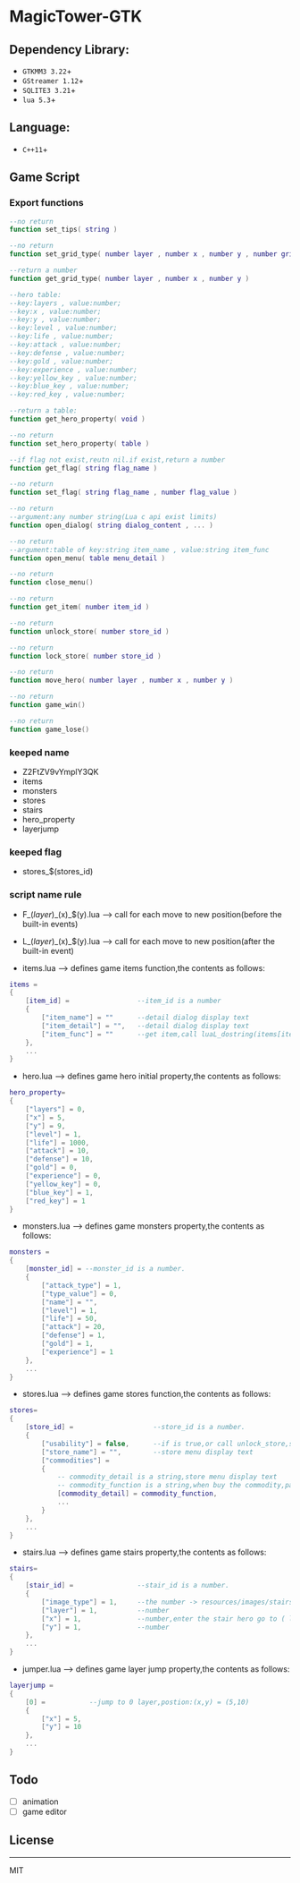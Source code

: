 # MagicTower-GTK

## Dependency Library:
-  ```GTKMM3 3.22```+ 
-  ```GStreamer 1.12```+
-  ```SQLITE3 3.21```+
-  ```lua 5.3```+

## Language: 
- ```C++11```+

## Game Script

### Export functions

```lua
--no return
function set_tips( string )

--no return
function set_grid_type( number layer , number x , number y , number grid_id )

--return a number
function get_grid_type( number layer , number x , number y )

--hero table:
--key:layers , value:number;
--key:x , value:number;
--key:y , value:number;
--key:level , value:number;
--key:life , value:number;
--key:attack , value:number;
--key:defense , value:number;
--key:gold , value:number;
--key:experience , value:number;
--key:yellow_key , value:number;
--key:blue_key , value:number;
--key:red_key , value:number;

--return a table:
function get_hero_property( void )

--no return
function set_hero_property( table )

--if flag not exist,reutn nil.if exist,return a number
function get_flag( string flag_name )

--no return
function set_flag( string flag_name , number flag_value )

--no return
--argument:any number string(Lua c api exist limits)
function open_dialog( string dialog_content , ... )

--no return
--argument:table of key:string item_name , value:string item_func
function open_menu( table menu_detail )

--no return
function close_menu()

--no return
function get_item( number item_id )

--no return
function unlock_store( number store_id )

--no return
function lock_store( number store_id )

--no return
function move_hero( number layer , number x , number y )

--no return
function game_win()

--no return
function game_lose()
```

### keeped name
- Z2FtZV9vYmplY3QK
- items
- monsters
- stores
- stairs
- hero_property
- layerjump

### keeped flag
- stores_$(stores_id)

### script name rule

- F_$(layer)\_$(x)\_$(y).lua  --> call for each move to new position(before the built-in events)

- L_$(layer)\_$(x)\_$(y).lua  --> call for each move to new position(after the built-in event)

- items.lua --> defines game items function,the contents as follows:

```lua
items =
{
    [item_id] =                 --item_id is a number
    {
        ["item_name"] = ""      --detail dialog display text
        ["item_detail"] = "",   --detail dialog display text
        ["item_func"] = ""      --get item,call luaL_dostring(items[item_id].item_func)
    },
    ...
}
```

- hero.lua --> defines game hero initial property,the contents as follows:
```lua
hero_property=
{
    ["layers"] = 0,
    ["x"] = 5,
    ["y"] = 9,
    ["level"] = 1,
    ["life"] = 1000,
    ["attack"] = 10,
    ["defense"] = 10,
    ["gold"] = 0,
    ["experience"] = 0,
    ["yellow_key"] = 0,
    ["blue_key"] = 1,
    ["red_key"] = 1
}
```

- monsters.lua --> defines game monsters property,the contents as follows:
```lua
monsters =
{
    [monster_id] = --monster_id is a number.
    {
        ["attack_type"] = 1,
        ["type_value"] = 0,
        ["name"] = "",
        ["level"] = 1,
        ["life"] = 50,
        ["attack"] = 20,
        ["defense"] = 1,
        ["gold"] = 1,
        ["experience"] = 1
    },
    ...
}
```

- stores.lua --> defines game stores function,the contents as follows:
```lua
stores=
{
    [store_id] =                    --store_id is a number.
    {
        ["usability"] = false,      --if is true,or call unlock_store,set flag:store_id to non nul value,else to nil value.
        ["store_name"] = "",        --store menu display text
        ["commodities"] =
        {
            -- commodity_detail is a string,store menu display text
            -- commodity_function is a string,when buy the commodity,pass stores[store_name].commodities.commodity_detail to call luaL_dostring
            [commodity_detail] = commodity_function,
            ...
        }
    },
    ...
}
```

- stairs.lua --> defines game stairs property,the contents as follows:
```lua
stairs=
{
    [stair_id] =                --stair_id is a number.
    {
        ["image_type"] = 1,     --the number -> resources/images/stairs$(image_type).png
        ["layer"] = 1,          --number
        ["x"] = 1,              --number,enter the stair hero go to ( layer , x , y )
        ["y"] = 1,              --number
    },
    ...
}
```

- jumper.lua --> defines game layer jump property,the contents as follows:
```lua
layerjump =
{
    [0] =           --jump to 0 layer,postion:(x,y) = (5,10)
    {
        ["x"] = 5,
        ["y"] = 10
    },
    ...
}
```

## Todo
- [ ] animation
- [ ] game editor

## License
----

MIT
